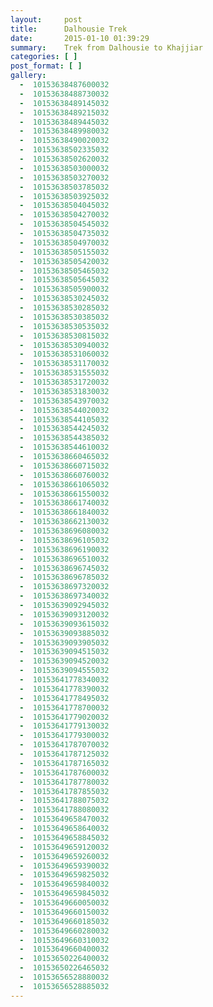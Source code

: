 ```yaml
---
layout:     post
title:      Dalhousie Trek
date:       2015-01-10 01:39:29
summary:    Trek from Dalhousie to Khajjiar
categories: [ ]
post_format: [ ]
gallery:
  -  10153638487600032
  -  10153638488730032
  -  10153638489145032
  -  10153638489215032
  -  10153638489445032
  -  10153638489980032
  -  10153638490020032
  -  10153638502335032
  -  10153638502620032
  -  10153638503000032
  -  10153638503270032
  -  10153638503785032
  -  10153638503925032
  -  10153638504045032
  -  10153638504270032
  -  10153638504545032
  -  10153638504735032
  -  10153638504970032
  -  10153638505155032
  -  10153638505420032
  -  10153638505465032
  -  10153638505645032
  -  10153638505900032
  -  10153638530245032
  -  10153638530285032
  -  10153638530385032
  -  10153638530535032
  -  10153638530815032
  -  10153638530940032
  -  10153638531060032
  -  10153638531170032
  -  10153638531555032
  -  10153638531720032
  -  10153638531830032
  -  10153638543970032
  -  10153638544020032
  -  10153638544105032
  -  10153638544245032
  -  10153638544385032
  -  10153638544610032
  -  10153638660465032
  -  10153638660715032
  -  10153638660760032
  -  10153638661065032
  -  10153638661550032
  -  10153638661740032
  -  10153638661840032
  -  10153638662130032
  -  10153638696080032
  -  10153638696105032
  -  10153638696190032
  -  10153638696510032
  -  10153638696745032
  -  10153638696785032
  -  10153638697320032
  -  10153638697340032
  -  10153639092945032
  -  10153639093120032
  -  10153639093615032
  -  10153639093885032
  -  10153639093905032
  -  10153639094515032
  -  10153639094520032
  -  10153639094555032
  -  10153641778340032
  -  10153641778390032
  -  10153641778495032
  -  10153641778700032
  -  10153641779020032
  -  10153641779130032
  -  10153641779300032
  -  10153641787070032
  -  10153641787125032
  -  10153641787165032
  -  10153641787600032
  -  10153641787780032
  -  10153641787855032
  -  10153641788075032
  -  10153641788080032
  -  10153649658470032
  -  10153649658640032
  -  10153649658845032
  -  10153649659120032
  -  10153649659260032
  -  10153649659390032
  -  10153649659825032
  -  10153649659840032
  -  10153649659845032
  -  10153649660050032
  -  10153649660150032
  -  10153649660185032
  -  10153649660280032
  -  10153649660310032
  -  10153649660400032
  -  10153650226400032
  -  10153650226465032
  -  10153656528880032
  -  10153656528885032
---
```

